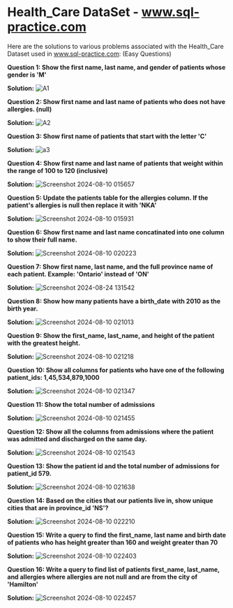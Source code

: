 # Health_Care DataSet - www.sql-practice.com



Here are the solutions to various problems associated with the Health_Care Dataset used in www.sql-practice.com:
(Easy Questions)

**Question 1:
Show the first name, last name, and gender of patients whose gender is 'M'**


**Solution:**
![A1](https://github.com/user-attachments/assets/30e0867f-aaab-4982-9d6e-c5c06edb3576)


**Question 2:
Show first name and last name of patients who does not have allergies. (null)**


**Solution:**
![A2](https://github.com/user-attachments/assets/ff6a967e-4ce1-4c1a-9b2f-1e28bd2f9f67)




**Question 3:
Show first name of patients that start with the letter 'C'**


**Solution:**
![a3](https://github.com/user-attachments/assets/27999dff-96ed-4ebd-a704-8d9b4a03a10a)




**Question 4:
Show first name and last name of patients that weight within the range of 100 to 120 (inclusive)**


**Solution:**
![Screenshot 2024-08-10 015657](https://github.com/user-attachments/assets/75cae549-50b3-4dcf-94bd-a24f3beff145)




**Question 5:
Update the patients table for the allergies column. If the patient's allergies is null then replace it with 'NKA'**


**Solution:**
![Screenshot 2024-08-10 015931](https://github.com/user-attachments/assets/b997cb4f-2813-4fac-bba9-90da83039ab7)




**Question 6:
Show first name and last name concatinated into one column to show their full name.**


**Solution:**
![Screenshot 2024-08-10 020223](https://github.com/user-attachments/assets/bde55e33-6d5d-4812-8ba5-24d9a2c599ab)




**Question 7:
Show first name, last name, and the full province name of each patient.
Example: 'Ontario' instead of 'ON'**


**Solution:**
![Screenshot 2024-08-24 131542](https://github.com/user-attachments/assets/127771f2-8ef8-472d-a76d-506ceee8c956)




**Question 8:
Show how many patients have a birth_date with 2010 as the birth year.**


**Solution:**
![Screenshot 2024-08-10 021013](https://github.com/user-attachments/assets/f6bb4fff-3145-46db-befa-cfa6465de3e6)




**Question 9:
Show the first_name, last_name, and height of the patient with the greatest height.**


**Solution:**
![Screenshot 2024-08-10 021218](https://github.com/user-attachments/assets/f910f961-66da-42bd-b876-28e8346cffe0)




**Question 10:
Show all columns for patients who have one of the following patient_ids:
1,45,534,879,1000**


**Solution:**
![Screenshot 2024-08-10 021347](https://github.com/user-attachments/assets/cc3cfc44-7a23-49d1-aec0-dc20b5f406f9)




**Question 11:
Show the total number of admissions**


**Solution:**
![Screenshot 2024-08-10 021455](https://github.com/user-attachments/assets/80ced173-08ab-417c-8e6a-6dd0273c45ae)




**Question 12:
Show all the columns from admissions where the patient was admitted and discharged on the same day.**


**Solution:**
![Screenshot 2024-08-10 021543](https://github.com/user-attachments/assets/e444ab76-fd7a-47a3-b78c-833b334cb3ca)




**Question 13:
Show the patient id and the total number of admissions for patient_id 579.**


**Solution:**
![Screenshot 2024-08-10 021638](https://github.com/user-attachments/assets/0c825f69-16f6-4901-9b9d-778472eac8df)




**Question 14:
Based on the cities that our patients live in, show unique cities that are in province_id 'NS'?**


**Solution:**
![Screenshot 2024-08-10 022210](https://github.com/user-attachments/assets/3eb50d78-15da-48a1-9bf5-26428b1f7a47)




**Question 15:
Write a query to find the first_name, last name and birth date of patients who has height greater than 160 and weight greater than 70**


**Solution:**
![Screenshot 2024-08-10 022403](https://github.com/user-attachments/assets/1e41985a-398a-4448-8e76-c2ef39b54f6c)




**Question 16:
Write a query to find list of patients first_name, last_name, and allergies where allergies are not null and are from the city of 'Hamilton'**


**Solution:**
![Screenshot 2024-08-10 022457](https://github.com/user-attachments/assets/405c8df1-6f77-44e2-9379-c52e07cafb9c)














































































